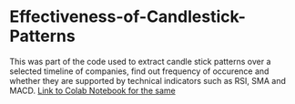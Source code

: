 # Effectiveness-of-Candlestick-Patterns
This was part of the code used to extract candle stick patterns over a selected timeline of companies, find out frequency of occurence and whether they are supported by technical indicators such as RSI, SMA and MACD.
[Link to Colab Notebook for the same](https://colab.research.google.com/drive/1gUBetl8dm_DoiZ-q9SwnE5ZpvUoNAY3r?usp=sharing)


